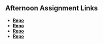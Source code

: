 ## Afternoon Assignment Links

* **[Repo](https://github.com/fthmorgan/trivia-db.git)**
* **[Repo](https://github.com/fthmorgan/pokedex.git)**
* **[Repo](https://github.com/fthmorgan/summer23_greglistAsync.git)**
* **[Repo](https://github.com/fthmorgan/Gifted.git)**
